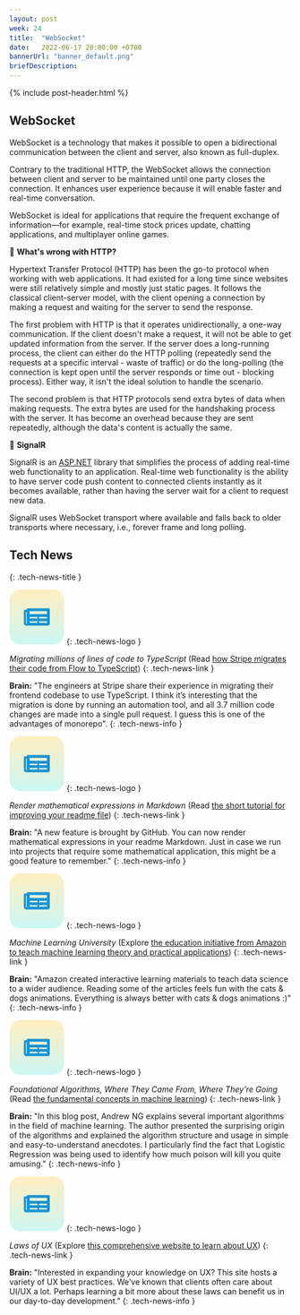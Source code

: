 ```yaml
---
layout: post
week: 24
title:  "WebSocket"
date:   2022-06-17 20:00:00 +0700
bannerUrl: "banner_default.png"
briefDescription: 
---
```


{% include post-header.html %}

## WebSocket

WebSocket is a technology that makes it possible to open a bidirectional communication between the client and server, also known as full-duplex.

Contrary to the traditional HTTP, the WebSocket allows the connection between client and server to be maintained until one party closes the connection. It enhances user experience because it will enable faster and real-time conversation.

WebSocket is ideal for applications that require the frequent exchange of information—for example, real-time stock prices update, chatting applications, and multiplayer online games.

📗 __What's wrong with HTTP?__

Hypertext Transfer Protocol (HTTP) has been the go-to protocol when working with web applications. It had existed for a long time since websites were still relatively simple and mostly just static pages. It follows the classical client-server model, with the client opening a connection by making a request and waiting for the server to send the response.

The first problem with HTTP is that it operates unidirectionally, a one-way communication. If the client doesn't make a request, it will not be able to get updated information from the server. If the server does a long-running process, the client can either do the HTTP polling (repeatedly send the requests at a specific interval - waste of traffic) or do the long-polling (the connection is kept open until the server responds or time out - blocking process). Either way, it isn't the ideal solution to handle the scenario.

The second problem is that HTTP protocols send extra bytes of data when making requests. The extra bytes are used for the handshaking process with the server. It has become an overhead because they are sent repeatedly, although the data's content is actually the same.

📗 __SignalR__

SignalR is an [ASP.NET](http://asp.net/) library that simplifies the process of adding real-time web functionality to an application. Real-time web functionality is the ability to have server code push content to connected clients instantly as it becomes available, rather than having the server wait for a client to request new data.

SignalR uses WebSocket transport where available and falls back to older transports where necessary, i.e., forever frame and long polling.

## Tech News
{: .tech-news-title }

![memo](/assets/images/tech-news.svg)
{: .tech-news-logo }

*Migrating millions of lines of code to TypeScript* (Read [how Stripe migrates their code from Flow to TypeScript](https://stripe.com/blog/migrating-to-typescript))
{: .tech-news-link }

__Brain:__ "The engineers at Stripe share their experience in migrating their frontend codebase to use TypeScript. I think it’s interesting that the migration is done by running an automation tool, and all 3.7 million code changes are made into a single pull request. I guess this is one of the advantages of monorepo".
{: .tech-news-info }

![memo](/assets/images/tech-news.svg)
{: .tech-news-logo }

*Render mathematical expressions in Markdown* (Read [the short tutorial for improving your readme file](https://github.blog/changelog/2022-05-19-render-mathematical-expressions-in-markdown/))
{: .tech-news-link }

__Brain:__ "A new feature is brought by GitHub. You can now render mathematical expressions in your readme Markdown. Just in case we run into projects that require some mathematical application, this might be a good feature to remember."
{: .tech-news-info }

![memo](/assets/images/tech-news.svg)
{: .tech-news-logo }

*Machine Learning University* (Explore [the education initiative from Amazon to teach machine learning theory and practical applications](https://mlu-explain.github.io/))
{: .tech-news-link }

__Brain:__ "Amazon created interactive learning materials to teach data science to a wider audience. Reading some of the articles feels fun with the cats & dogs animations. Everything is always better with cats & dogs animations :)"
{: .tech-news-info }

![memo](/assets/images/tech-news.svg)
{: .tech-news-logo }

*Foundational Algorithms, Where They Came From, Where They're Going* (Read [the fundamental concepts in machine learning](https://read.deeplearning.ai/the-batch/issue-146/))
{: .tech-news-link }

__Brain:__ "In this blog post, Andrew NG explains several important algorithms in the field of machine learning. The author presented the surprising origin of the algorithms and explained the algorithm structure and usage in simple and easy-to-understand anecdotes. I particularly find the fact that Logistic Regression was being used to identify how much poison will kill you quite amusing."
{: .tech-news-info }

![memo](/assets/images/tech-news.svg)
{: .tech-news-logo }

*Laws of UX* (Explore [this comprehensive website to learn about UX](https://lawsofux.com/))
{: .tech-news-link }

__Brain:__ "Interested in expanding your knowledge on UX? This site hosts a variety of UX best practices. We’ve known that clients often care about UI/UX a lot. Perhaps learning a bit more about these laws can benefit us in our day-to-day development."
{: .tech-news-info }
